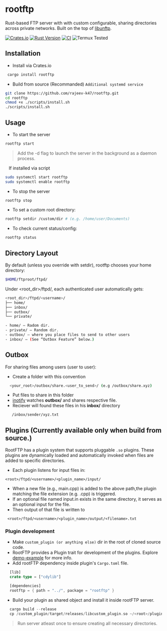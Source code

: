 
# rootftp

Rust-based FTP server with with custom configurable, sharing directories across private networks. Built on the top of [libunftp](https://github.com/bolcom/libunftp).


[![Crates.io](https://img.shields.io/crates/v/rootftp.svg)](https://crates.io/crates/rootftp)
[![Rust Version](https://img.shields.io/badge/rust-stable-blue.svg)](https://www.rust-lang.org)
[![CI](https://github.com/rajeev-k47/rootftp/actions/workflows/rust.yml/badge.svg)](https://github.com/rajeev-k47/rootftp/actions)
![Termux Tested](https://img.shields.io/badge/Termux-v0.1.3_passing-brightgreen)


## Installation

- Install via Crates.io
 ```bash
  cargo install rootftp
```
- Build from source (Recommanded) ``Additional systemd service``
```bash
git clone https://github.com/rajeev-k47/rootftp.git
cd rootftp
chmod +x ./scripts/install.sh
./scripts/install.sh
```

## Usage
- To start the server
```bash
rootftp start
```
  > Add the -d flag to launch the server in the background as a daemon process.



&nbsp;&nbsp; If installed via script


```bash
sudo systemctl start rootftp
sudo systemctl enable rootftp

```
- To stop the server
```bash
rootftp stop
```
- To set a custom root directory:
```bash
rootftp setdir /custom/dir # (e.g. /home/user/Documents)
```
- To check current status/config:
```bash
rootftp status

```

## Directory Layout
 By default (unless you override with setdir), rootftp chooses your home directory:

```bash
$HOME/ftproot/ftpd/
```
Under <root_dir>/ftpd/, each authenticated user automatically gets:
```bash
<root_dir>/ftpd/<username>/
├── home/
├── inbox/
├── outbox/
└── private/
```


```bash
- home/ – Radom dir.
- private/ – Random dir.
- outbox/ – where you place files to send to other users
- inbox/ – (See “Outbox Feature” below.)

```



## Outbox
For sharing files among users (user to user):

  - Create a folder with this convention
 ```bash
   <your_root>/outbox/share.<user_to_send>/ (e.g /outbox/share.xyz)
 ```
  - Put files to share in this folder
  - [inotify](https://docs.rs/inotify/latest/inotify/) watches **outbox/** and shares respective file.
  - Reciever will found these files in his **inbox/** directory
```bash
   /inbox/sender/xyz.txt
 ```

## Plugins (Currently available only when build from source.)

RootFTP has a plugin system that supports pluggable ```.so``` plugins. These plugins are dynamically loaded and automatically invoked when files are added to specific directories.

- Each plugin listens for input files in:
```
<root>/ftpd/<username>/<plugin_name>/input/
```
- When a new file (e.g., main.cpp) is added to the above path,the plugin matching the file extension (e.g. .cpp) is triggered.
- If an optional file named input.in exists in the same directory, it serves as an optional input for the file.
- Then output of that file is written to  
```
 <root>/ftpd/<username>/<plugin_name>/output/<filename>.txt
 ```
### Plugin development
 - Make ``custom_plugin (or anything else)`` dir in the root of cloned source code.
 - RootFTP provides a Plugin trait for development of the plugins. Explore [demo-example](https://github.com/rajeev-k47/rootftp/tree/main/demo_plugin) for more info.
 - Add rootFTP dependency inside plugin's ``Cargo.toml`` file.
```rust
  [lib]
  crate-type = ["cdylib"]

  [dependencies]
  rootftp = { path = "../", package = "rootftp" }
 ```
- Build your plugin as shared object and install it inside rootFTP server.
```rust
  cargo build --release
  cp /custom_plugin/target/releases/libcustom_plugin.so ~/<root>/plugins/
```
> Run server atleast once to ensure creating all necessary directories.

